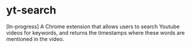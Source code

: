 # yt-search
[In-progress] A Chrome extension that allows users to search Youtube videos for keywords, and returns the timestamps where these words are mentioned in the video.
